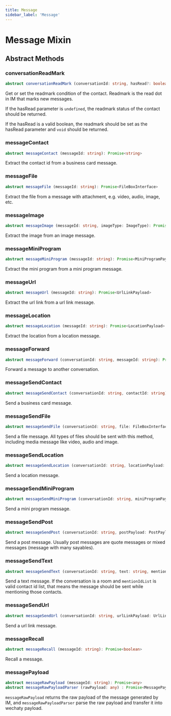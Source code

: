 ```yaml
---
title: Message
sidebar_label: 'Message'
---
```


# Message Mixin

## Abstract Methods

### conversationReadMark

```ts
abstract conversationReadMark (conversationId: string, hasRead?: boolean) : Promise<void | boolean>
```

Get or set the readmark condition of the contact. Readmark is the read dot in IM that marks new messages.

If the hasRead parameter is ```undefined```, the readmark status of the contact should be returned.

If the hasRead is a valid boolean, the readmark should be set as the hasRead parameter and ```void``` should be returned.


### messageContact

```ts
abstract messageContact (messageId: string): Promise<string>
```

Extract the contact id from a business card message.

### messageFile

```ts
abstract messageFile (messageId: string): Promise<FileBoxInterface>
```

Extract the file from a message with attachment, e.g. video, audio, image, etc.

### messageImage

```ts
abstract messageImage (messageId: string, imageType: ImageType): Promise<FileBoxInterface>
```

Extract the image from an image message.

### messageMiniProgram

```ts
abstract messageMiniProgram (messageId: string): Promise<MiniProgramPayload>
```

Extract the mini program from a mini program message.

### messageUrl

```ts
abstract messageUrl (messageId: string): Promise<UrlLinkPayload>
```

Extract the url link from a url link message.

### messageLocation

```ts
abstract messageLocation (messageId: string): Promise<LocationPayload>
```

Extract the location from a location message.

### messageForward

```ts
abstract messageForward (conversationId: string, messageId: string): Promise<void | string>
```

Forward a message to another conversation.

### messageSendContact

```ts
abstract messageSendContact (conversationId: string, contactId: string): Promise<void | string>
```

Send a business card message.

### messageSendFile

```ts
abstract messageSendFile (conversationId: string, file: FileBoxInterface): Promise<void | string>
```

Send a file message. All types of files should be sent with this method, including media message like video, audio and image.

### messageSendLocation

```ts
abstract messageSendLocation (conversationId: string, locationPayload: LocationPayload): Promise<void | string>
```

Send a location message.

### messageSendMiniProgram

```ts
abstract messageSendMiniProgram (conversationId: string, miniProgramPayload: MiniProgramPayload): Promise<void | string>
```

Send a mini program message.

### messageSendPost

```ts
abstract messageSendPost (conversationId: string, postPayload: PostPayload): Promise<void | string>
```

Send a post message. Usually post messages are quote messages or mixed messages (message with many sayables).

### messageSendText

```ts
abstract messageSendText (conversationId: string, text: string, mentionIdList?: string[]): Promise<void | string>
```

Send a text message. If the conversation is a room and ```mentionIdList``` is valid contact id list, that means the message should be sent while mentioning those contacts.

### messageSendUrl

```ts
abstract messageSendUrl (conversationId: string, urlLinkPayload: UrlLinkPayload): Promise<void | string>
```

Send a url link message.

### messageRecall

```ts
abstract messageRecall (messageId: string): Promise<boolean>
```

Recall a message.

### messagePayload

```ts
abstract messageRawPayload (messageId: string): Promise<any>
abstract messageRawPayloadParser (rawPayload: any) : Promise<MessagePayload>
```

```messageRawPayload``` returns the raw payload of the message generated by IM, and ```messageRawPayloadParser``` parse the raw payload and transfer it into wechaty payload.

